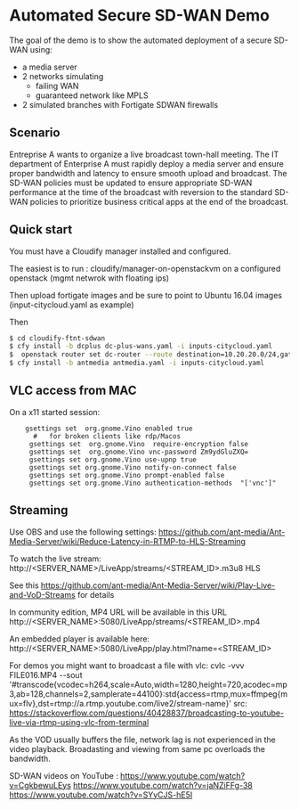 # Automated Secure SD-WAN Demo

The goal of the demo is to show the automated deployment of a secure SD-WAN using:
 - a media server
 - 2 networks simulating
    * failing WAN 
    * guaranteed network like MPLS
 - 2 simulated branches with Fortigate SDWAN firewalls
 
 ## Scenario
 
Entreprise A wants to organize a live broadcast town-hall meeting. The IT department of Enterprise A must rapidly deploy a media server and ensure proper bandwidth and latency to ensure smooth upload and broadcast.
The SD-WAN policies must be updated to ensure appropriate SD-WAN performance at the time of the broadcast with reversion to the standard SD-WAN policies to prioritize business critical apps at the end of the broadcast.
 
 
 ## Quick start
 
 You must have a Cloudify manager installed and configured.
 
 The easiest is to run : cloudify/manager-on-openstackvm on a configured openstack (mgmt netwrok with floating ips)

 Then upload fortigate images and be sure to point to Ubuntu 16.04 images (input-citycloud.yaml as example)
 
  Then 
  ```bash
 $ cd cloudify-ftnt-sdwan
 $ cfy install -b dcplus dc-plus-wans.yaml -i inputs-citycloud.yaml
 $  openstack router set dc-router --route destination=10.20.20.0/24,gateway=10.40.40.254
 $ cfy install -b antmedia antmedia.yaml -i inputs-citycloud.yaml 
``` 
 ## VLC access from MAC

On a x11 started session:

```
    gsettings set  org.gnome.Vino enabled true
      #   for broken clients like rdp/Macos
     gsettings set  org.gnome.Vino  require-encryption false
     gsettings set  org.gnome.Vino vnc-password Zm9ydGluZXQ=
     gsettings set org.gnome.Vino use-upnp true
     gsettings set org.gnome.Vino notify-on-connect false
     gsettings set org.gnome.Vino prompt-enabled false
     gsettings set org.gnome.Vino authentication-methods  "['vnc']"
```

 ## Streaming
 
 Use OBS and use the following settings:
 https://github.com/ant-media/Ant-Media-Server/wiki/Reduce-Latency-in-RTMP-to-HLS-Streaming
 
 To watch the live stream:
 http://<SERVER_NAME>/LiveApp/streams/<STREAM_ID>.m3u8 HLS
 
 See this https://github.com/ant-media/Ant-Media-Server/wiki/Play-Live-and-VoD-Streams for details
 
 In community edition, MP4 URL will be available in this URL http://<SERVER_NAME>:5080/LiveApp/streams/<STREAM_ID>.mp4

 An embedded player is available here:
 http://<SERVER_NAME>:5080/LiveApp/play.html?name=<STREAM_ID> 

 For demos you might want to broadcast a file with vlc:
 cvlc  -vvv FILE016.MP4 --sout '#transcode{vcodec=h264,scale=Auto,width=1280,height=720,acodec=mp3,ab=128,channels=2,samplerate=44100}:std{access=rtmp,mux=ffmpeg{mux=flv},dst=rtmp://a.rtmp.youtube.com/live2/stream-name}'
src: https://stackoverflow.com/questions/40428837/broadcasting-to-youtube-live-via-rtmp-using-vlc-from-terminal
 
 As the VOD usually buffers the file, network lag is not experienced in the video playback.
 Broadasting and viewing from same pc overloads the bandwidth.
 
 SD-WAN videos on YouTube : 
 https://www.youtube.com/watch?v=CgkbewuLEys  https://www.youtube.com/watch?v=jaNZiFFg-38  https://www.youtube.com/watch?v=SYyCJS-hE5I
